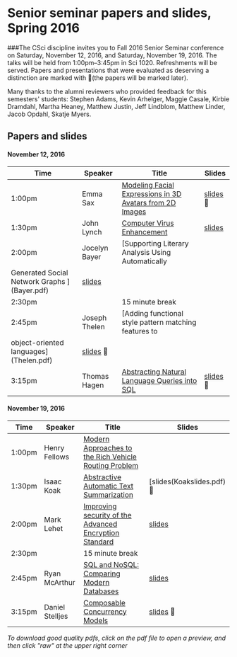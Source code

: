 # Senior seminar papers and slides, Spring 2016

###The CSci discipline invites you to Fall 2016 Senior Seminar conference on Saturday, November 12, 2016, and Saturday, November 19, 2016. The talks will be held from 1:00pm–3:45pm in Sci 1020. Refreshments will be served.
Papers and presentations that were evaluated as deserving a distinction are marked with 🌟(the papers will be marked later). 

Many thanks to the alumni reviewers who provided feedback for this semesters' students: Stephen Adams, Kevin Arhelger, Maggie Casale, Kirbie Dramdahl, Martha Heaney, Matthew Justin, Jeff Lindblom, Matthew Linder, Jacob Opdahl, Skatje Myers. 

## Papers and slides

#### November 12, 2016

| Time | Speaker  | Title       | Slides  |
| -----|----------|-------------|---------|
|1:00pm| Emma Sax | [Modeling Facial Expressions in 3D Avatars from 2D Images](Sax.pdf) | [slides](Saxslides.pdf) 🌟|
|1:30pm| John Lynch | [Computer Virus Enhancement](Lynch.pdf)  | [slides](Lynchslides.pdf) |
|2:00pm| Jocelyn Bayer | [Supporting Literary Analysis Using Automatically
Generated Social Network Graphs ](Bayer.pdf)| [slides](Bayerslides.pdf) | 
|2:30pm|  | 15 minute break 
|2:45pm| Joseph Thelen | [Adding functional style pattern matching features to
object-oriented languages](Thelen.pdf) | [slides](Thelenslides.pdf) 🌟 | 
|3:15pm| Thomas Hagen | [Abstracting Natural Language Queries into SQL](Hagen.pdf) | [slides](Hagenslides.pdf)🌟 |

#### November 19, 2016
 
| Time | Speaker  | Title       | Slides  |
| -----|----------|-------------|---------|
|1:00pm| Henry Fellows | [Modern Approaches to the Rich Vehicle Routing Problem](Fellows.pdf) |  |
|1:30pm| Isaac Koak | [Abstractive Automatic Text Summarization](Koak.pdf) | [slides(Koakslides.pdf) 🌟 |
|2:00pm| Mark Lehet | [Improving security of the Advanced Encryption Standard](Lehet.pdf) | [slides](Lehetslides.pdf) | 
|2:30pm|  | 15 minute break 
|2:45pm| Ryan McArthur | [SQL and NoSQL: Comparing Modern Databases](McArthur.pdf) | [slides](McArthurslides.pdf) | 
|3:15pm| Daniel Stelljes | [Composable Concurrency Models](Stelljes.pdf) | [slides](Stelljesslides.pdf) 🌟 |

*To download good quality pdfs, click on the pdf file to open a preview, and then click "raw" at the upper right corner* 
